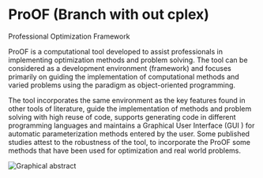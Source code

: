 # ProOF (Branch with out cplex)
Professional Optimization Framework

ProOF is a computational tool developed to assist professionals in implementing optimization methods and problem solving. The tool can be considered as a development environment (framework) and focuses primarily on guiding the implementation of computational methods and varied problems using the paradigm as object-oriented programming.

The tool incorporates the same environment as the key features found in other tools of literature, guide the implementation of methods and problem solving with high reuse of code, supports generating code in different programming languages and maintains a Graphical User Interface (GUI ) for automatic parameterization methods entered by the user. Some published studies attest to the robustness of the tool, to incorporate the ProOF some methods that have been used for optimization and real world problems.

![Graphical abstract](https://raw.githubusercontent.com/marcio-da-silva-arantes/ProOF/master/wiki/project-proof6.png)
